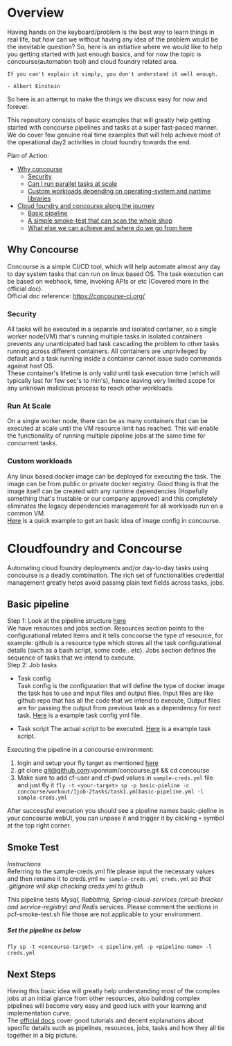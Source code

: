 # Overview

Having hands on the keyboard/problem is the best way to learn things in real life, but how can we without having any idea of the problem would be the inevitable question? So, here is an initiative where we would like to help you getting started with just enough basics, and for now the topic is concourse(automation tool) and cloud foundry related area.  

```
If you can't explain it simply, you don't understand it well enough.

- Albert Einstein
```
So here is an attempt to make the things we discuss easy for now and forever.  

This repository consists of basic examples that will greatly help getting started with concourse pipelines and tasks at a super fast-paced manner. We do cover few genuine real time examples that will help achieve most of the operational day2 activities in cloud foundry towards the end.  

Plan of Action:
- [Why concourse](#why-concourse)
  - [Security](#security)
  - [Can I run parallel tasks at scale](#run-at-scale)
  - [Custom workloads depending on operating-system and runtime libraries](#custom-workloads)
- [Cloud foundry and concourse along the journey](#Cloudfoundry-And-Concourse)
   - [Basic pipeline](#basic-pipeline)
   - [A simple smoke-test that can scan the whole shop](#smoke-test)
   - [What else we can achieve and where do we go from here](#next-steps)

## Why Concourse
Concourse is a simple CI/CD tool, which will help automate almost any day to day system tasks that can run on linux based OS. The task execution can be based on webhook, time, invoking APIs or etc (Covered more in the official doc).  
Official doc reference: https://concourse-ci.org/
### Security
All tasks will be executed in a separate and isolated container, so a single worker node(VM) that's running multiple tasks in isolated containers prevents any unanticipated bad task cascading the problem to other tasks running across different containers. All containers are unprivileged by default and a task running inside a container cannot issue sudo commands against host OS.  
These container's lifetime is only valid until task execution time (which will typically last for few sec's to min's), hence leaving very limited scope for any unknown malicious process to reach other workloads.  
### Run At Scale  
On a single worker node, there can be as many containers that can be executed at scale until the VM resource limit has reached. This will enable the functionality of running multiple pipeline jobs at the same time for concurrent tasks.  
### Custom workloads
Any linux based docker image can be deployed for executing the task. The image can be from public or private docker registry. Good thing is that the image itself can be created with any runtime dependencies (Hopefully something that's trustable or our company approved) and this completely eliminates the legacy dependencies management for all workloads run on a common VM.  
[Here](concourse/workout/1job-2tasks/task1.yml) is a quick example to get an basic idea of image config in concourse.

# Cloudfoundry and Concourse
Automating cloud foundry deployments and/or day-to-day tasks using concourse is a deadly combination. The rich set of functionalities credential management greatly helps avoid passing plain text fields across tasks, jobs.  

## Basic pipeline  
Step 1: Look at the pipeline structure [here](concourse/workout/1job-2tasks/basic-pipeline.yml)  
We have resources and jobs section. Resources section points to the configurational related items and it tells concourse the type of resource, for example: github is a resource type which stores all the task configurational details (such as a bash script, some code.. etc). Jobs section defines the sequence of tasks that we intend to execute.  
Step 2: Job tasks  
- Task config  
Task config is the configuration that will define the type of docker image the task has to use and input files and output files. Input files are like github repo that has all the code that we intend to execute, Output files are for passing the output from previous task as a dependency for next task. [Here](concourse/workout/1job-2tasks/task1.yml) is a example task config yml file.  

- Task script
The actual script to be executed. [Here](concourse/workout/1job-2tasks/task1.sh) is a example task script.  

Executing the pipeline in a concourse environment:    
1. login and setup your fly target as mentioned [here](https://concourse-ci.org/fly.html#fly-login)
2. git clone git@github.com:vponnam/concourse.git && cd concourse
3. Make sure to add cf-user and cf-pwd values in `sample-creds.yml` file and just fly it `fly -t <your-target> sp -p basic-pieline -c concourse/workout/1job-2tasks/task1.ymlbasic-pipeline.yml -l sample-creds.yml`  

After successful execution you should see a pipeline names basic-pieline in your concourse webUI, you can unpase it and trigger it by clicking `+` symbol at the top right corner.  

## Smoke Test
*Instructions*  
Referring to the sample-creds.yml file please input the necessary values and then rename it to creds.yml `mv sample-creds.yml creds.yml` *so that .gitignore will skip checking creds.yml to github*

This pipeline tests *Mysql, Rabbitmq, Spring-cloud-services (circuit-breaker and service-registry) and Redis* services. Please comment the sections in pcf-smoke-test.sh file those are not applicable to your environment.

##### Set the pipeline as below

`fly sp -t <concourse-target> -c pipeline.yml -p <pipeline-name> -l creds.yml`

## Next Steps
Having this basic idea will greatly help understanding most of the complex jobs at an initial glance from other resources, also building complex pipelines will become very easy and good luck with your learning and implementation curve.  
The [official docs](https://concourse-ci.org/tutorials.html) cover good tutorials and decent explanations about specific details such as pipelines, resources, jobs, tasks and how they all tie together in a big picture.
